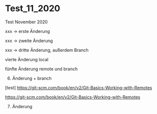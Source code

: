 # Test_11_2020
Test November 2020

xxx -> erste Änderung

xxx -> zweite Änderung

xxx -> dritte Änderung, außerdem Branch

vierte Änderung local

fünfte Änderung remote und branch

6. Änderung + branch

[test] https://git-scm.com/book/en/v2/Git-Basics-Working-with-Remotes

https://git-scm.com/book/en/v2/Git-Basics-Working-with-Remotes

7. Änderung
